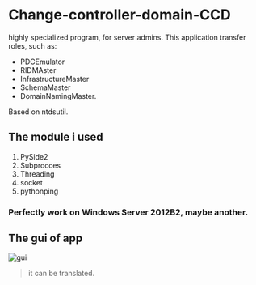 # Change-controller-domain-CCD
highly specialized program, for server admins.
This application transfer roles, such as:
* PDCEmulator
* RIDMAster
* InfrastructureMaster
* SchemaMaster
* DomainNamingMaster.

Based on ntdsutil.

## The module i used ##
1. PySide2
2. Subprocces
3. Threading
4. socket
5. pythonping

### Perfectly work on Windows Server 2012B2, maybe another. ###

## The gui of app ##
![gui](https://i.ibb.co/ZMtQCXF/CCD.png)
>it can be translated.
